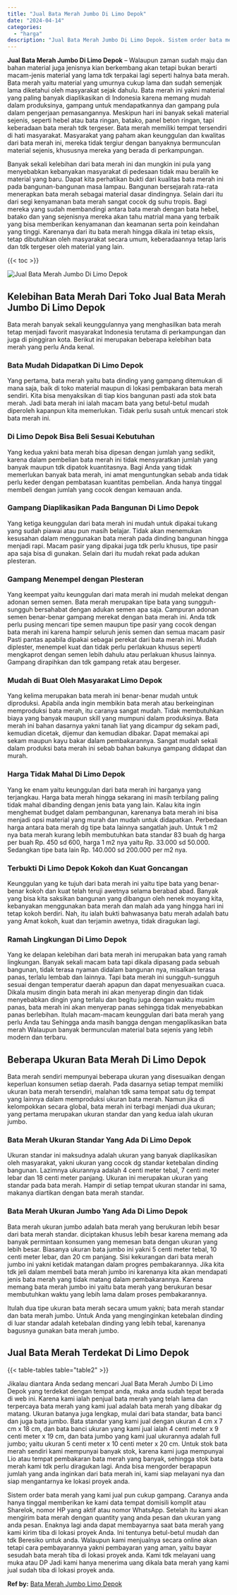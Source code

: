 ```yaml
---
title: "Jual Bata Merah Jumbo Di Limo Depok"
date: "2024-04-14"
categories: 
  - "harga"
description: "Jual Bata Merah Jumbo Di Limo Depok. Sistem order bata merah yang kami jual pun cukup gampang. Caranya anda hanya tinggal memberikan ke kami data tempat domi..."
---
```


**Jual Bata Merah Jumbo Di Limo Depok** – Walaupun zaman sudah maju dan bahan material juga jenisnya kian berkembang akan tetapi bukan berarti macam-jenis material yang lama tdk terpakai lagi seperti halnya bata merah. Bata merah yaitu material yang umurnya cukup lama dan sudah semenjak lama diketahui oleh masyarakat sejak dahulu. Bata merah ini yakni material yang paling banyak diaplikasikan di Indonesia karena memang mudah dalam produksinya, gampang untuk mendapatkannya dan gampang pula dalam pengerjaan pemasangannya. Meskipun hari ini banyak sekali material sejenis, seperti hebel atau bata ringan, batako, panel beton ringan, tapi keberadaan bata merah tdk tergeser. Bata merah memiliki tempat tersendiri di hati masyarakat. Masyarakat yang paham akan keunggulan dan kwalitas dari bata merah ini, mereka tidak tergiur dengan banyaknya bermunculan material sejenis, khususnya mereka yang berada di perkampungan.

Banyak sekali kelebihan dari bata merah ini dan mungkin ini pula yang menyebabkan kebanyakan masyarakat di pedesaan tidak mau beralih ke material yang baru. Dapat kita perhatikan bukti dari kualitas bata merah ini pada bangunan-bangunan masa lampau. Bangunan bersejarah rata-rata menerapkan bata merah sebagai material dasar dindingnya. Selain dari itu dari segi kenyamanan bata merah sangat cocok dg suhu tropis. Bagi mereka yang sudah membandingi antara bata merah dengan bata hebel, batako dan yang sejenisnya mereka akan tahu matrial mana yang terbaik yang bisa memberikan kenyamanan dan keamanan serta poin keindahan yang tinggi. Karenanya dari itu bata merah hingga dikala ini tetap eksis, tetap dibutuhkan oleh masyarakat secara umum, keberadaannya tetap laris dan tdk tergeser oleh material yang lain.

{{< toc >}}

![Jual Bata Merah Jumbo Di Limo Depok](/images/jual-bata-merah-27.png)

## Kelebihan Bata Merah Dari Toko Jual Bata Merah Jumbo Di Limo Depok

Bata merah banyak sekali keunggulannya yang menghasilkan bata merah tetap menjadi favorit masyarakat Indonesia terutama di perkampungan dan juga di pinggiran kota. Berikut ini merupakan beberapa kelebihan bata merah yang perlu Anda kenal.

### Bata Mudah Didapatkan Di Limo Depok

Yang pertama, bata merah yaitu bata dinding yang gampang ditemukan di mana saja, baik di toko material maupun di lokasi pembakaran bata merah sendiri. Kita bisa menyaksikan di tiap kios bangunan pasti ada stok bata merah. Jadi bata merah ini ialah macam bata yang betul-betul mudah diperoleh kapanpun kita memerlukan. Tidak perlu susah untuk mencari stok bata merah ini.

### Di Limo Depok Bisa Beli Sesuai Kebutuhan

Yang kedua yakni bata merah bisa dipesan dengan jumlah yang sedikit, karena dalam pembelian bata merah ini tidak mensyaratkan jumlah yang banyak maupun tdk dipatok kuantitasnya. Bagi Anda yang tidak memerlukan banyak bata merah, ini amat menguntungkan sebab anda tidak perlu keder dengan pembatasan kuantitas pembelian. Anda hanya tinggal membeli dengan jumlah yang cocok dengan kemauan anda.

### Gampang Diaplikasikan Pada Bangunan Di Limo Depok

Yang ketiga keunggulan dari bata merah ini mudah untuk dipakai tukang yang sudah piawai atau pun masih belajar. Tidak akan menemukan kesusahan dalam menggunakan bata merah pada dinding bangunan hingga menjadi rapi. Macam pasir yang dipakai juga tdk perlu khusus, tipe pasir apa saja bisa di gunakan. Selain dari itu mudah rekat pada adukan plesteran.

### Gampang Menempel dengan Plesteran

Yang keempat yaitu keunggulan dari mata merah ini mudah melekat dengan adonan semen semen. Bata merah merupakan tipe bata yang sungguh-sungguh bersahabat dengan adukan semen apa saja. Campuran adonan semen benar-benar gampang merekat dengan bata merah ini. Anda tdk perlu pusing mencari tipe semen maupun tipe pasir yang cocok dengan bata merah ini karena hampir seluruh jenis semen dan semua macam pasir Pasti pantas apabila dipakai sebagai perekat dari bata merah ini. Mudah diplester, menempel kuat dan tidak perlu perlakuan khusus seperti mengkaprot dengan semen lebih dahulu atau perlakuan khusus lainnya. Gampang dirapihkan dan tdk gampang retak atau bergeser.

### Mudah di Buat Oleh Masyarakat Limo Depok

Yang kelima merupakan bata merah ini benar-benar mudah untuk diproduksi. Apabila anda ingin membikin bata merah atau berkeinginan memproduksi bata merah, itu caranya sangat mudah. Tidak membutuhkan biaya yang banyak maupun skill yang mumpuni dalam produksinya. Bata merah ini bahan dasarnya yakni tanah liat yang dicampur dg sekam padi, kemudian dicetak, dijemur dan kemudian dibakar. Dapat memakai api sekam maupun kayu bakar dalam pembakarannya. Sangat mudah sekali dalam produksi bata merah ini sebab bahan bakunya gampang didapat dan murah.

### Harga Tidak Mahal Di Limo Depok

Yang ke enam yaitu keunggulan dari bata merah ini harganya yang terjangkau. Harga bata merah hingga sekarang ini masih terbilang paling tidak mahal dibanding dengan jenis bata yang lain. Kalau kita ingin menghemat budget dalam pembangunan, karenanya bata merah ini bisa menjadi opsi material yang murah dan mudah untuk didapatkan. Perbedaan harga antara bata merah dg tipe bata lainnya sangatlah jauh. Untuk 1 m2 nya bata merah kurang lebih membutuhkan bata standar 83 buah dg harga per buah Rp. 450 sd 600, harga 1 m2 nya yaitu Rp. 33.000 sd 50.000. Sedangkan tipe bata lain Rp. 140.000 sd 200.000 per m2 nya.

### Terbukti Di Limo Depok Kokoh dan Kuat Goncangan

Keunggulan yang ke tujuh dari bata merah ini yaitu tipe bata yang benar-benar kokoh dan kuat telah teruji awetnya selama berabad abad. Banyak yang bisa kita saksikan bangunan yang dibangun oleh nenek moyang kita, kebanyakan menggunakan bata merah dan malah ada yang hingga hari ini tetap kokoh berdiri. Nah, itu ialah bukti bahwasanya batu merah adalah batu yang Amat kokoh, kuat dan terjamin awetnya, tidak diragukan lagi.

### Ramah Lingkungan Di Limo Depok

Yang ke delapan kelebihan dari bata merah ini merupakan bata yang ramah lingkungan. Banyak sekali macam bata tapi dikala dipasang pada sebuah bangunan, tidak terasa nyaman didalam bangunan nya, misalkan terasa panas, terlalu lembab dan lainnya. Tapi bata merah ini sungguh-sungguh sesuai dengan temperatur daerah apapun dan dapat menyesuaikan cuaca. Dikala musim dingin bata merah ini akan menyerap dingin dan tidak menyebabkan dingin yang terlalu dan begitu juga dengan waktu musim panas, bata merah ini akan menyerap panas sehingga tidak menyebabkan panas berlebihan. Itulah macam-macam keunggulan dari bata merah yang perlu Anda tau Sehingga anda masih bangga dengan mengaplikasikan bata merah Walaupun banyak bermunculan material bata sejenis yang lebih modern dan terbaru.

## Beberapa Ukuran Bata Merah Di Limo Depok

Bata merah sendiri mempunyai beberapa ukuran yang disesuaikan dengan keperluan konsumen setiap daerah. Pada dasarnya setiap tempat memiliki ukuran bata merah tersendiri, malahan tdk sama tempat satu dg tempat yang lainnya dalam memproduksi ukuran bata merah. Namun jika di kelompokkan secara global, bata merah ini terbagi menjadi dua ukuran; yang pertama merupakan ukuran standar dan yang kedua ialah ukuran jumbo.

### Bata Merah Ukuran Standar Yang Ada Di Limo Depok

Ukuran standar ini maksudnya adalah ukuran yang banyak diaplikasikan oleh masyarakat, yakni ukuran yang cocok dg standar ketebalan dinding bangunan. Lazimnya ukurannya adalah 4 centi meter tebal, 7 centi meter lebar dan 18 centi meter panjang. Ukuran ini merupakan ukuran yang standar pada bata merah. Hampir di setiap tempat ukuran standar ini sama, makanya diartikan dengan bata merah standar.

### Bata Merah Ukuran Jumbo Yang Ada Di Limo Depok

Bata merah ukuran jumbo adalah bata merah yang berukuran lebih besar dari bata merah standar. diciptakan khusus lebih besar karena memang ada banyak permintaan konsumen yang memesan bata dengan ukuran yang lebih besar. Biasanya ukuran bata jumbo ini yakni 5 centi meter tebal, 10 centi meter lebar, dan 20 cm panjang. Sisi kekurangan dari bata merah jumbo ini yakni ketidak matangan dalam progres pembakarannya. Jika kita tdk jeli dalam membeli bata merah jumbo ini karenanya kita akan mendapati jenis bata merah yang tidak matang dalam pembakarannya. Karena memang bata merah jumbo ini yaitu bata merah yang berukuran besar membutuhkan waktu yang lebih lama dalam proses pembakarannya.

Itulah dua tipe ukuran bata merah secara umum yakni; bata merah standar dan bata merah jumbo. Untuk Anda yang menginginkan ketebalan dinding di luar standar adalah ketebalan dinding yang lebih tebal, karenanya bagusnya gunakan bata merah jumbo.

## Jual Bata Merah Terdekat Di Limo Depok

{{< table-tables table="table2" >}}

Jikalau diantara Anda sedang mencari Jual Bata Merah Jumbo Di Limo Depok yang terdekat dengan tempat anda, maka anda sudah tepat berada di web ini. Karena kami ialah penjual bata merah yang telah lama dan terpercaya bata merah yang kami jual adalah bata merah yang dibakar dg matang. Ukuran batanya juga lengkap, mulai dari bata standar, bata banci dan juga bata jumbo. Bata standar yang kami jual dengan ukuran 4 cm x 7 cm x 18 cm, dan bata banci ukuran yang kami jual ialah 4 centi meter x 9 centi meter x 19 cm, dan bata jumbo yang kami jual ukurannya adalah full jumbo; yaitu ukuran 5 centi meter x 10 centi meter x 20 cm. Untuk stok bata merah sendiri kami mempunyai banyak stok, karena kami juga mempunyai Lio atau tempat pembakaran bata merah yang banyak, sehingga stok bata merah kami tdk perlu diragukan lagi. Anda bisa mengorder berapapun jumlah yang anda inginkan dari bata merah ini, kami siap melayani nya dan siap mengantarnya ke lokasi proyek anda.

Sistem order bata merah yang kami jual pun cukup gampang. Caranya anda hanya tinggal memberikan ke kami data tempat domisili komplit atau Sharelok, nomor HP yang aktif atau nomor WhatsApp. Setelah itu kami akan mengirim bata merah dengan quantity yang anda pesan dan ukuran yang anda pesan. Enaknya lagi anda dapat membayarnya saat bata merah yang kami kirim tiba di lokasi proyek Anda. Ini tentunya betul-betul mudah dan tdk Beresiko untuk anda. Walaupun kami menjualnya secara online akan tetapi cara pembayarannya yakni pembayaran yang aman, yaitu bayar sesudah bata merah tiba di lokasi proyek anda. Kami tdk melayani uang muka atau DP Jadi kami hanya menerima uang dikala bata merah yang kami jual sudah tiba di lokasi proyek anda.

**Ref by:** [Bata Merah Jumbo Limo Depok](https://id.wikipedia.org/wiki/Bata)
